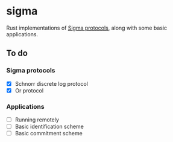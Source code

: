 # sigma

Rust implementations of [Sigma protocols](https://en.wikipedia.org/wiki/Proof_of_knowledge#Sigma_protocols), along with some basic applications.

## To do

### Sigma protocols

- [X] Schnorr discrete log protocol
- [X] Or protocol

### Applications

- [ ] Running remotely
- [ ] Basic identification scheme
- [ ] Basic commitment scheme
